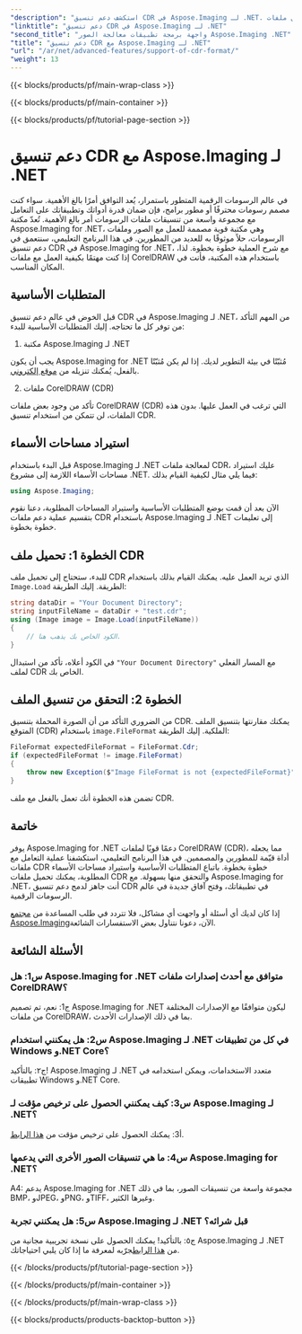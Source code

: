 ```yaml
---
"description": "استكشف دعم تنسيق CDR في Aspose.Imaging لـ .NET. دليل خطوة بخطوة لتحميل ملفات CorelDRAW والتحقق منها. مثالي للمطورين والمصممين."
"linktitle": "دعم تنسيق CDR في Aspose.Imaging لـ .NET"
"second_title": "واجهة برمجة تطبيقات معالجة الصور Aspose.Imaging .NET"
"title": "دعم تنسيق CDR مع Aspose.Imaging لـ .NET"
"url": "/ar/net/advanced-features/support-of-cdr-format/"
"weight": 13
---
```


{{< blocks/products/pf/main-wrap-class >}}

{{< blocks/products/pf/main-container >}}

{{< blocks/products/pf/tutorial-page-section >}}

# دعم تنسيق CDR مع Aspose.Imaging لـ .NET

في عالم الرسومات الرقمية المتطور باستمرار، يُعد التوافق أمرًا بالغ الأهمية. سواء كنت مصمم رسومات محترفًا أو مطور برامج، فإن ضمان قدرة أدواتك وتطبيقاتك على التعامل مع مجموعة واسعة من تنسيقات ملفات الرسومات أمر بالغ الأهمية. تُعدّ مكتبة Aspose.Imaging for .NET، وهي مكتبة قوية مصممة للعمل مع الصور وملفات الرسومات، حلاً موثوقًا به للعديد من المطورين. في هذا البرنامج التعليمي، سنتعمق في دعم تنسيق CDR في Aspose.Imaging for .NET، مع شرح العملية خطوة بخطوة. لذا، إذا كنت مهتمًا بكيفية العمل مع ملفات CorelDRAW باستخدام هذه المكتبة، فأنت في المكان المناسب.

## المتطلبات الأساسية

قبل الخوض في عالم دعم تنسيق CDR في Aspose.Imaging لـ .NET، من المهم التأكد من توفر كل ما تحتاجه. إليك المتطلبات الأساسية للبدء:

1. مكتبة Aspose.Imaging لـ .NET

يجب أن يكون Aspose.Imaging for .NET مُثبّتًا في بيئة التطوير لديك. إذا لم يكن مُثبّتًا بالفعل، يُمكنك تنزيله من [موقع إلكتروني](https://releases.aspose.com/imaging/net/).

2. ملفات CorelDRAW (CDR)

تأكد من وجود بعض ملفات CorelDRAW (CDR) التي ترغب في العمل عليها. بدون هذه الملفات، لن تتمكن من استخدام تنسيق CDR.

## استيراد مساحات الأسماء

قبل البدء باستخدام Aspose.Imaging لـ .NET لمعالجة ملفات CDR، عليك استيراد مساحات الأسماء اللازمة إلى مشروع .NET. فيما يلي مثال لكيفية القيام بذلك:

```csharp
using Aspose.Imaging;
```

الآن بعد أن قمت بوضع المتطلبات الأساسية واستيراد المساحات المطلوبة، دعنا نقوم بتقسيم عملية دعم ملفات CDR باستخدام Aspose.Imaging لـ .NET إلى تعليمات خطوة بخطوة.

## الخطوة 1: تحميل ملف CDR

للبدء، ستحتاج إلى تحميل ملف CDR الذي تريد العمل عليه. يمكنك القيام بذلك باستخدام `Image.Load` الطريقة. إليك الطريقة:

```csharp
string dataDir = "Your Document Directory";
string inputFileName = dataDir + "test.cdr";
using (Image image = Image.Load(inputFileName))
{
    // الكود الخاص بك يذهب هنا.
}
```

في الكود أعلاه، تأكد من استبدال `"Your Document Directory"` مع المسار الفعلي لملف CDR الخاص بك.

## الخطوة 2: التحقق من تنسيق الملف

من الضروري التأكد من أن الصورة المحملة بتنسيق CDR. يمكنك مقارنتها بتنسيق الملف المتوقع (CDR) باستخدام `image.FileFormat` الملكية. إليك الطريقة:

```csharp
FileFormat expectedFileFormat = FileFormat.Cdr;
if (expectedFileFormat != image.FileFormat)
{
    throw new Exception($"Image FileFormat is not {expectedFileFormat}");
}
```

تضمن هذه الخطوة أنك تعمل بالفعل مع ملف CDR.

## خاتمة

يوفر Aspose.Imaging for .NET دعمًا قويًا لملفات CorelDRAW (CDR)، مما يجعله أداة قيّمة للمطورين والمصممين. في هذا البرنامج التعليمي، استكشفنا عملية التعامل مع ملفات CDR خطوة بخطوة. باتباع المتطلبات الأساسية واستيراد مساحات الأسماء المطلوبة، يمكنك تحميل ملفات CDR والتحقق منها بسهولة. مع Aspose.Imaging for .NET، أنت جاهز لدمج دعم تنسيق CDR في تطبيقاتك، وفتح آفاق جديدة في عالم الرسومات الرقمية.

إذا كان لديك أي أسئلة أو واجهت أي مشاكل، فلا تتردد في طلب المساعدة من [مجتمع Aspose.Imaging](https://forum.aspose.com/)الآن، دعونا نتناول بعض الاستفسارات الشائعة.

## الأسئلة الشائعة

### س1: هل Aspose.Imaging for .NET متوافق مع أحدث إصدارات ملفات CorelDRAW؟

ج1: نعم، تم تصميم Aspose.Imaging for .NET ليكون متوافقًا مع الإصدارات المختلفة من ملفات CorelDRAW، بما في ذلك الإصدارات الأحدث.

### س2: هل يمكنني استخدام Aspose.Imaging لـ .NET في كل من تطبيقات Windows و.NET Core؟

ج٢: بالتأكيد! Aspose.Imaging لـ .NET متعدد الاستخدامات، ويمكن استخدامه في تطبيقات Windows و.NET Core.

### س3: كيف يمكنني الحصول على ترخيص مؤقت لـ Aspose.Imaging لـ .NET؟

أ3: يمكنك الحصول على ترخيص مؤقت من [هذا الرابط](https://purchase.aspose.com/temporary-license/).

### س4: ما هي تنسيقات الصور الأخرى التي يدعمها Aspose.Imaging for .NET؟

A4: يدعم Aspose.Imaging for .NET مجموعة واسعة من تنسيقات الصور، بما في ذلك BMP، وJPEG، وPNG، وTIFF، وغيرها الكثير.

### س5: هل يمكنني تجربة Aspose.Imaging لـ .NET قبل شرائه؟

ج٥: بالتأكيد! يمكنك الحصول على نسخة تجريبية مجانية من Aspose.Imaging لـ .NET من [هذا الرابط](https://releases.aspose.com/)جرّبه لمعرفة ما إذا كان يلبي احتياجاتك.

{{< /blocks/products/pf/tutorial-page-section >}}

{{< /blocks/products/pf/main-container >}}

{{< /blocks/products/pf/main-wrap-class >}}

{{< blocks/products/products-backtop-button >}}